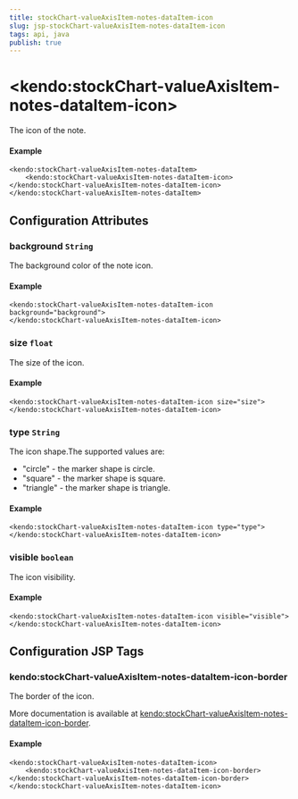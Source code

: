 ```yaml
---
title: stockChart-valueAxisItem-notes-dataItem-icon
slug: jsp-stockChart-valueAxisItem-notes-dataItem-icon
tags: api, java
publish: true
---
```


# \<kendo:stockChart-valueAxisItem-notes-dataItem-icon\>

The icon of the note.

#### Example
    <kendo:stockChart-valueAxisItem-notes-dataItem>
        <kendo:stockChart-valueAxisItem-notes-dataItem-icon></kendo:stockChart-valueAxisItem-notes-dataItem-icon>
    </kendo:stockChart-valueAxisItem-notes-dataItem>

## Configuration Attributes

### background `String`

The background color of the note icon.

#### Example
    <kendo:stockChart-valueAxisItem-notes-dataItem-icon background="background">
    </kendo:stockChart-valueAxisItem-notes-dataItem-icon>

### size `float`

The size of the icon.

#### Example
    <kendo:stockChart-valueAxisItem-notes-dataItem-icon size="size">
    </kendo:stockChart-valueAxisItem-notes-dataItem-icon>

### type `String`

The icon shape.The supported values are:
* "circle" - the marker shape is circle.
* "square" - the marker shape is square.
* "triangle" - the marker shape is triangle.

#### Example
    <kendo:stockChart-valueAxisItem-notes-dataItem-icon type="type">
    </kendo:stockChart-valueAxisItem-notes-dataItem-icon>

### visible `boolean`

The icon visibility.

#### Example
    <kendo:stockChart-valueAxisItem-notes-dataItem-icon visible="visible">
    </kendo:stockChart-valueAxisItem-notes-dataItem-icon>


##  Configuration JSP Tags

### kendo:stockChart-valueAxisItem-notes-dataItem-icon-border

The border of the icon.

More documentation is available at [kendo:stockChart-valueAxisItem-notes-dataItem-icon-border](stockchart/valueaxisitem-notes-dataitem-icon-border).

#### Example

    <kendo:stockChart-valueAxisItem-notes-dataItem-icon>
        <kendo:stockChart-valueAxisItem-notes-dataItem-icon-border></kendo:stockChart-valueAxisItem-notes-dataItem-icon-border>
    </kendo:stockChart-valueAxisItem-notes-dataItem-icon>

